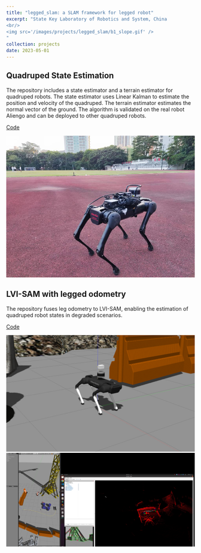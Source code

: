 ```yaml
---
title: "legged_slam: a SLAM framework for legged robot"
excerpt: "State Key Laboratory of Robotics and System, China 
<br/>
<img src='/images/projects/legged_slam/b1_slope.gif' />
"
collection: projects
date: 2023-05-01
---
```


## Quadruped State Estimation

The repository includes a state estimator and a terrain estimator for quadruped robots. The state estimator uses Linear Kalman to estimate the position and velocity of the quadruped. The terrain estimator estimates the normal vector of the ground. The algorithm is validated on the real robot Aliengo and can be deployed to other quadruped robots.

[Code](https://github.com/skywoodsz/Quadruped-State-Estimation)

![aliengo](/images/projects/legged_slam/aliengo.jpg)

## LVI-SAM with legged odometry
The repository fuses leg odometry to LVI-SAM, enabling the estimation of quadruped robot states in degraded scenarios.

[Code](https://github.com/skywoodsz/LVI-SAM-Quadruped)

![lvi_sam_robot](/images/projects/legged_slam/lvi_sam_robot.png)
![lvi_sam_result](/images/projects/legged_slam/lvi_sam_result.png)